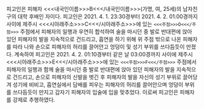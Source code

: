 피고인은 피해자 <<<내국인이름>>>B<<</내국인이름>>>(가명, 여, 25세)의 남자친구의 대학 후배인 자이다.
피고인은 2021. 4. 1. 23:30경부터 2021. 4. 2. 01:00경까지 사이에 제주시 <<<시아래주소>>>C<<</시아래주소>>>에 있는 `<<<주점>>>D<<</주점>>>` 주점에서 피해자의 일행과 우연히 합석하여 술을 마시던 중 발로 반대편에 앉아 있던 피해자의 발을 지속적으로 건드리고, 흡연을 하기 위해 위 주점 밖으로 나온 피해자를 따라 나와 손으로 피해자의 허리를 끌어안고 엉덩이 및 성기 부위를 쓰다듬듯이 만졌다.
계속하여 피고인은 2021. 4. 2. 01:10경부터 같은 날 03:00경까지 사이에 제주시 <<<시아래주소>>>E<<</시아래주소>>>에 있는 `<<<주점>>>F<<</주점>>>` 주점에서 피해자의 일행과 함께 술을 마시던 중 발로 반대편에 앉아 있던 피해자의 발을 지속적으로 건드리고, 손으로 피해자의 신발을 벗긴 후 피해자의 발을 자신의 성기 부위로 끌어당겨 성기에 비비고, 흡연실에서 담배를 피우는 피해자의 허리를 끌어안으며 엉덩이 부위를 쓰다듬듯이 만지고 갑자기 피해자의 입술에 입을 맞추었다.
이로써 피고인은 피해자를 강제로 추행하였다.